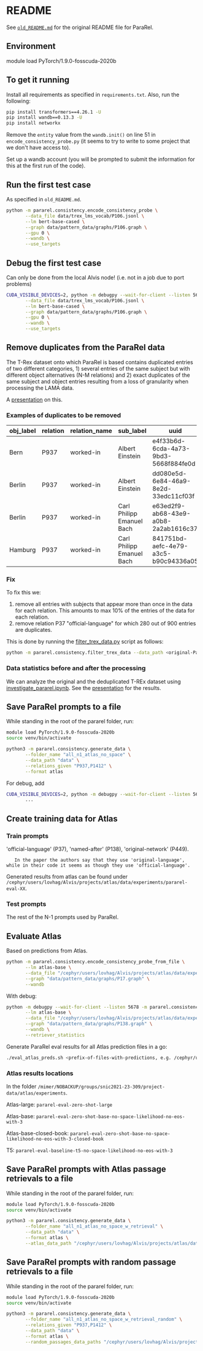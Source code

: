 # README

See [`old_README.md`](old_README.md) for the original README file for ParaRel.


## Environment
module load PyTorch/1.9.0-fosscuda-2020b

## To get it running
Install all requirements as specified in `requirements.txt`. Also, run the following:

```bash
pip install transformers==4.26.1 -U 
pip install wandb==0.13.3 -U
pip install networkx
```

Remove the `entity` value from the `wandb.init()` on line 51 in `encode_consistency_probe.py` (it seems to try to write to some project that we don't have access to).

Set up a wandb account (you will be prompted to submit the information for this at the first run of the code).

## Run the first test case
As specified in `old_README.md`.

```bash
python -m pararel.consistency.encode_consistency_probe \
       --data_file data/trex_lms_vocab/P106.jsonl \
       --lm bert-base-cased \
       --graph data/pattern_data/graphs/P106.graph \
       --gpu 0 \
       --wandb \
       --use_targets
```

## Debug the first test case
Can only be done from the local Alvis node! (i.e. not in a job due to port problems)

```bash
CUDA_VISIBLE_DEVICES=2, python -m debugpy --wait-for-client --listen 5678 -m pararel.consistency.encode_consistency_probe \
       --data_file data/trex_lms_vocab/P106.jsonl \
       --lm bert-base-cased \
       --graph data/pattern_data/graphs/P106.graph \
       --gpu 0 \
       --wandb \
       --use_targets
```

## Remove duplicates from the ParaRel data

The T-Rex dataset onto which ParaRel is based contains duplicated entries of two different categories, 1) several entries of the same subject but with different object alternatives (N-M relations) and 2) exact duplicates of the same subject and object entries resulting from a loss of granularity when processing the LAMA data.

A [presentation](https://docs.google.com/presentation/d/1fYYA5G3L9qj4IAMLnzlzgrrZrCEF1238EM1ROqVkNYo/edit#slide=id.g20a158dfaae_0_0) on this.

### Examples of duplicates to be removed

| obj_label | relation | relation_name | sub_label | uuid |
| --------- | -------- | ------------- | --------- | ---- |
| Bern | P937	| worked-in | Albert Einstein | e4f33b6d-6cda-4a73-9bd3-5668f884fe0d |
| Berlin | P937 | worked-in	| Albert Einstein | dd080e5d-6e84-46a9-8e2d-33edc11cf03f |
|Berlin | P937 | worked-in | Carl Philipp Emanuel Bach | e63ed2f9-ab68-43e9-a0b8-2a2ab1616c37 |
| Hamburg | P937 | worked-in | Carl Philipp Emanuel Bach | 841751bd-aefc-4e79-a3c5-b90c94336a05 |

### Fix

To fix this we: 
1. remove all entries with subjects that appear more than once in the data for each relation. This amounts to max 10% of the entries of the data for each relation.
2. remove relation P37 "official-language" for which 280 out of 900 entries are duplicates.

This is done by running the [filter_trex_data.py](pararel/consistency/filter_trex_data.py) script as follows:
```bash
python -m pararel.consistency.filter_trex_data --data_path <original-ParaRel-trex_lms_vocab-path> --save_data_path <path>
```

### Data statistics before and after the processing

We can analyze the original and the deduplicated T-REx dataset using [investigate_pararel.ipynb](investigate_pararel.ipynb). See the [presentation](https://docs.google.com/presentation/d/1fYYA5G3L9qj4IAMLnzlzgrrZrCEF1238EM1ROqVkNYo/edit#slide=id.g20a158dfaae_0_0) for the results.

## Save ParaRel prompts to a file

While standing in the root of the pararel folder, run:

```bash
module load PyTorch/1.9.0-fosscuda-2020b
source venv/bin/activate

python3 -m pararel.consistency.generate_data \
       --folder_name "all_n1_atlas_no_space" \
       --data_path "data" \
       --relations_given "P937,P1412" \
       --format atlas
```

For debug, add
```bash
CUDA_VISIBLE_DEVICES=2, python -m debugpy --wait-for-client --listen 5678 -m pararel.consistency.generate_data \
       ...
```

## Create training data for Atlas

### Train prompts
'official-language' (P37), 'named-after' (P138), 'original-network' (P449).

       In the paper the authors say that they use 'original-language', while in their code it seems as though they use 'official-language'.

Generated results from atlas can be found under `/cephyr/users/lovhag/Alvis/projects/atlas/data/experiments/pararel-eval-XX`.

### Test prompts
The rest of the N-1 prompts used by ParaRel.

## Evaluate Atlas

Based on predictions from Atlas. 

```bash
python -m pararel.consistency.encode_consistency_probe_from_file \
       --lm atlas-base \
       --data_file "/cephyr/users/lovhag/Alvis/projects/atlas/data/experiments/pararel-eval-P17-base-2017-901099/P17-step-0.jsonl" \
       --graph "data/pattern_data/graphs/P17.graph" \
       --wandb
```

With debug:
```bash
python -m debugpy --wait-for-client --listen 5678 -m pararel.consistency.encode_consistency_probe_from_file \
       --lm atlas-base \
       --data_file "/cephyr/users/lovhag/Alvis/projects/atlas/data/experiments/pararel-eval-zero-shot-base-no-space-likelihood-no-eos-with-3/P138-base-2017-1115926/P138-step-0.jsonl" \
       --graph "data/pattern_data/graphs/P138.graph" \
       --wandb \
       --retriever_statistics
```

Generate ParaRel eval results for all Atlas prediction files in a go:
```bash
./eval_atlas_preds.sh <prefix-of-files-with-predictions, e.g. /cephyr/users/lovhag/Alvis/projects/atlas/data/experiments/pararel-eval->
```

### Atlas results locations
In the folder `/mimer/NOBACKUP/groups/snic2021-23-309/project-data/atlas/experiments`.

Atlas-large: `pararel-eval-zero-shot-large`

Atlas-base: `pararel-eval-zero-shot-base-no-space-likelihood-no-eos-with-3`

Atlas-base-closed-book: `pararel-eval-zero-shot-base-no-space-likelihood-no-eos-with-3-closed-book`

T5: `pararel-eval-baseline-t5-no-space-likelihood-no-eos-with-3`


## Save ParaRel prompts with Atlas passage retrievals to a file

While standing in the root of the pararel folder, run:

```bash
module load PyTorch/1.9.0-fosscuda-2020b
source venv/bin/activate

python3 -m pararel.consistency.generate_data \
       --folder_name "all_n1_atlas_no_space_w_retrieval" \
       --data_path "data" \
       --format atlas \
       --atlas_data_path "/cephyr/users/lovhag/Alvis/projects/atlas/data/experiments/pararel-eval-zero-shot-base-no-space-likelihood-no-eos-with-3"
```

## Save ParaRel prompts with random passage retrievals to a file

While standing in the root of the pararel folder, run:

```bash
module load PyTorch/1.9.0-fosscuda-2020b
source venv/bin/activate

python3 -m pararel.consistency.generate_data \
       --folder_name "all_n1_atlas_no_space_w_retrieval_random" \
       --relations_given "P937,P1412" \
       --data_path "data" \
       --format atlas \
       --random_passages_data_paths "/cephyr/users/lovhag/Alvis/projects/atlas/data/corpora/wiki/enwiki-dec2017/text-list-100-sec.jsonl /cephyr/users/lovhag/Alvis/projects/atlas/data/corpora/wiki/enwiki-dec2017/infobox.jsonl"
```